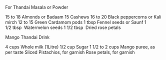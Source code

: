 For Thandai Masala or Powder

15 to 18 Almonds or Badaam
15 Cashews
16 to 20 Black peppercorns or Kali mirch
12 to 15 Green Cardamom pods
1 tbsp Fennel seeds or Saunf
1 1/2 tbsp  Watermelon seeds
1 1/2 tbsp  Dried rose petals

Mango Thandai Drink

4 cups Whole milk (1Litre)
1/2 cup Sugar
1 1/2 to 2 cups Mango puree, as per taste
Sliced Pistachios, for garnish
Rose petals, for garnish